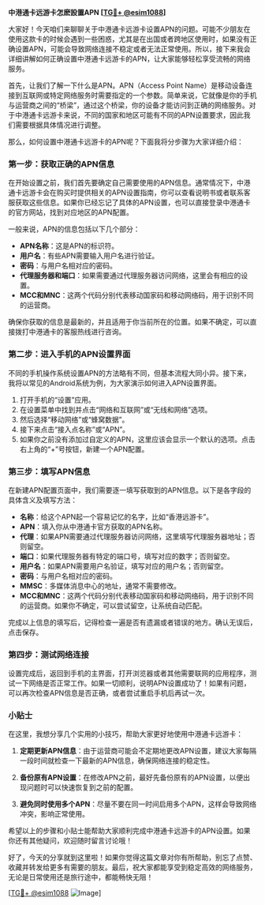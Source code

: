 **中港通卡远游卡怎麽設置APN [[TG💪+ @esim1088](https://t.me/s/esim1088)]**

大家好！今天咱们来聊聊关于中港通卡远游卡设置APN的问题。可能不少朋友在使用这款卡的时候会遇到一些困惑，尤其是在出国或者跨地区使用时，如果没有正确设置APN，可能会导致网络连接不稳定或者无法正常使用。所以，接下来我会详细讲解如何正确设置中港通卡远游卡的APN，让大家能够轻松享受流畅的网络服务。

首先，让我们了解一下什么是APN。APN（Access Point Name）是移动设备连接到互联网或特定网络服务时需要指定的一个参数。简单来说，它就像是你的手机与运营商之间的“桥梁”，通过这个桥梁，你的设备才能访问到正确的网络服务。对于中港通卡远游卡来说，不同的国家和地区可能有不同的APN设置要求，因此我们需要根据具体情况进行调整。

那么，如何设置中港通卡远游卡的APN呢？下面我将分步骤为大家详细介绍：

### 第一步：获取正确的APN信息

在开始设置之前，我们首先要确定自己需要使用的APN信息。通常情况下，中港通卡远游卡会在购买时提供相关的APN设置指南，你可以查看说明书或者联系客服获取这些信息。如果你已经忘记了具体的APN设置，也可以直接登录中港通卡的官方网站，找到对应地区的APN配置。

一般来说，APN的信息包括以下几个部分：
- **APN名称**：这是APN的标识符。
- **用户名**：有些APN需要输入用户名进行验证。
- **密码**：与用户名相对应的密码。
- **代理服务器和端口**：如果需要通过代理服务器访问网络，这里会有相应的设置。
- **MCC和MNC**：这两个代码分别代表移动国家码和移动网络码，用于识别不同的运营商。

确保你获取的信息是最新的，并且适用于你当前所在的位置。如果不确定，可以直接拨打中港通卡的客服热线进行咨询。

### 第二步：进入手机的APN设置界面

不同的手机操作系统设置APN的方法略有不同，但基本流程大同小异。接下来，我将以常见的Android系统为例，为大家演示如何进入APN设置界面。

1. 打开手机的“设置”应用。
2. 在设置菜单中找到并点击“网络和互联网”或“无线和网络”选项。
3. 然后选择“移动网络”或“蜂窝数据”。
4. 接下来点击“接入点名称”或“APN”。
5. 如果你之前没有添加过自定义的APN，这里应该会显示一个默认的选项。点击右上角的“+”号按钮，新建一个APN配置。

### 第三步：填写APN信息

在新建APN配置页面中，我们需要逐一填写获取到的APN信息。以下是各字段的具体含义及填写方法：

- **名称**：给这个APN起一个容易记忆的名字，比如“香港远游卡”。
- **APN**：填入你从中港通卡官方获取的APN名称。
- **代理**：如果APN需要通过代理服务器访问网络，这里填写代理服务器地址；否则留空。
- **端口**：如果代理服务器有特定的端口号，填写对应的数字；否则留空。
- **用户名**：如果APN需要用户名验证，填写对应的用户名；否则留空。
- **密码**：与用户名相对应的密码。
- **MMSC**：多媒体消息中心的地址，通常不需要修改。
- **MCC和MNC**：这两个代码分别代表移动国家码和移动网络码，用于识别不同的运营商。如果你不确定，可以尝试留空，让系统自动匹配。

完成以上信息的填写后，记得检查一遍是否有遗漏或者错误的地方。确认无误后，点击保存。

### 第四步：测试网络连接

设置完成后，返回到手机的主界面，打开浏览器或者其他需要联网的应用程序，测试一下网络是否正常工作。如果一切顺利，说明APN设置成功了！如果有问题，可以再次检查APN信息是否正确，或者尝试重启手机后再试一次。

### 小贴士

在这里，我想分享几个实用的小技巧，帮助大家更好地使用中港通卡远游卡：

1. **定期更新APN信息**：由于运营商可能会不定期地更改APN设置，建议大家每隔一段时间就检查一下最新的APN信息，确保网络连接的稳定性。
   
2. **备份原有APN设置**：在修改APN之前，最好先备份原有的APN设置，以便出现问题时可以快速恢复到之前的配置。

3. **避免同时使用多个APN**：尽量不要在同一时间启用多个APN，这样会导致网络冲突，影响正常使用。

希望以上的步骤和小贴士能帮助大家顺利完成中港通卡远游卡的APN设置。如果你还有其他疑问，欢迎随时留言讨论哦！

好了，今天的分享就到这里啦！如果你觉得这篇文章对你有所帮助，别忘了点赞、收藏并转发给更多有需要的朋友。最后，祝大家都能享受到稳定高效的网络服务，无论是日常使用还是旅行途中，都能畅快无阻！

[[TG💪+ @esim1088](https://t.me/s/esim1088) ![Image](https://i.postimg.cc/4NQfJmqS/Snipaste-2025-05-13-00-14-12.png)]